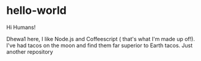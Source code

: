 # hello-world

Hi Humans!

Dhewa1 here, I like Node.js and Coffeescript ( that's what I'm made up of!).
I've had tacos on the moon and find them far superior to Earth tacos.
Just another repository
